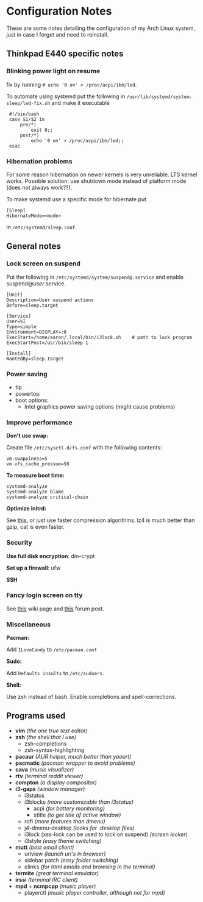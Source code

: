 # Configuration Notes
These are some notes detailing the configuration of my Arch Linux system, just in case I forget and need to reinstall.

## Thinkpad E440 specific notes

### Blinking power light on resume
fix by running ```# echo '0 on' > /proc/acpi/ibm/led```.

To automate using systemd put the following in ```/usr/lib/systemd/system-sleep/led-fix.sh``` and make it executable

```
 #!/bin/bash
 case $1/$2 in
     pre/*) 
         exit 0;;
     post/*)
         echo '0 on' > /proc/acpi/ibm/led;;
 esac
```
### Hibernation problems ####
For some reason hibernation on newer kernels is very unreliable. LTS kernel works.
Possible solution: use shutdown mode instead of platform mode (does not always work??).

To make systemd use a specific mode for hibernate put

    [Sleep]
    HibernateMode=<mode>

in `/etc/systemd/sleep.conf`.

## General notes

### Lock screen on suspend
Put the following in `/etc/systemd/system/suspend@.service` and enable suspend@*user*.service.
```
[Unit]
Description=User suspend actions
Before=sleep.target

[Service]
User=%I
Type=simple
Environment=DISPLAY=:0
ExecStart=/home/aaron/.local/bin/i3lock.sh    # path to lock program
ExecStartPost=/usr/bin/sleep 1

[Install]
WantedBy=sleep.target
```

### Power saving
- tlp
- powertop
- boot options:
    - Intel graphics power saving options (might cause problems)

### Improve performance
**Don't use swap:**

Create file `/etc/sysctl.d/fs.conf` with the following contents:
    
    vm.swappiness=5
    vm.vfs_cache_pressue=50

**To measure boot time:**
    
    systemd-analyze
    systemd-analyze blame
    systemd-analyze critical-chain

**Optimize initrd:**

See [this](http://blog.falconindy.com/articles/optmizing-bootup-with-mkinitcpio.html), or just use faster compression algorithms.
lz4 is much better than gzip, cat is even faster.


### Security
**Use full disk encryption**: dm-crypt

**Set up a firewall**: ufw

**SSH**

### Fancy login screen on tty
See [this](https://wiki.archlinux.org/index.php/Configure_virtual_console_colors) wiki page and [this](https://bbs.archlinux.org/viewtopic.php?pid=386429#p386429) forum post.

### Miscellaneous
**Pacman:**

Add `ILoveCandy` to `/etc/pacman.conf`

**Sudo:**

Add `Defaults insults` to `/etc/sudoers`.

**Shell:**

Use zsh instead of bash. Enable completions and spell-corrections.

## Programs used
- **vim** *(the one true text editor)*
- **zsh** *(the shell that I use)*
    - zsh-completions
    - zsh-syntax-highlighting
- **pacaur** *(AUR helper, much better than yaourt)*
- **pacmatic** *(pacman wrapper to avoid problems)*
- **cava** *(music visualizer)*
- **rtv** *(terminal reddit viewer)*
- **compton** *(a display compositor)*
- **i3-gaps** *(window manager)*
    - i3status
    - i3blocks *(more customizable than i3status)*
        - acpi *(for battery monitoring)*
        - xtitle *(to get title of active window)*
    - rofi *(more features than dmenu)*
    - j4-dmenu-desktop *(looks for .desktop files)*
    - i3lock (xss-lock can be used to lock on suspend) *(screen locker)*
    - i3style *(easy theme switching)*
- **mutt** *(best email client)*
    - urlview *(launch url's in browser)*
    - sidebar patch *(easy folder switching)*
    - elinks *(for html emails and browsing in the terminal)*
- **termite** *(great terminal emulator)*
- **irssi** *(terminal IRC client)*
- **mpd** + **ncmpcpp** *(music player)*
    - playerctl *(music player controller, although not for mpd)*

